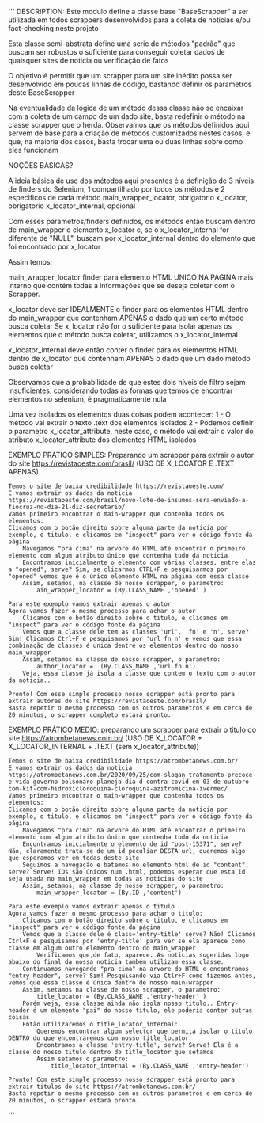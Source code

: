 '''
DESCRIPTION:
Este modulo define a classe base "BaseScrapper" a ser utilizada em todos scrappers desenvolvidos para a coleta de noticias e/ou fact-checking neste projeto

Esta classe semi-abstrata define uma serie de métodos "padrão" que buscam ser robustos o suficiente para conseguir coletar dados de quaisquer sites de noticia ou verificação de fatos

O objetivo é permitir que um scrapper para um site inédito possa ser desenvolvido em poucas linhas de código, bastando definir os parametros deste BaseScrapper

Na eventualidade da lógica de um método dessa classe não se encaixar com a coleta de um campo de um dado site, basta redefinir o método na classe scrapper que o herda.
    Observamos que os métodos definidos aqui servem de base para a criação de métodos customizados nestes casos, e que, na maioria dos casos, basta trocar uma ou duas linhas sobre como eles funcionam


NOÇÕES BÁSICAS?

A ideia básica de uso dos métodos aqui presentes é a definição de 3 níveis de finders do Selenium, 1 compartilhado por todos os métodos e 2 especificos de cada método
    main_wrapper_locator, obrigatorio
    x_locator, obrigatorio
    x_locator_internal, opcional

Com esses parametros/finders definidos, os métodos então buscam dentro de main_wrapper o elemento x_locator e, 
    se o x_locator_internal for diferente de "NULL", buscam por x_locator_internal dentro do elemento que foi encontrado por x_locator

Assim temos: 

main_wrapper_locator finder para elemento HTML UNICO NA PAGINA mais interno que contém todas a informações que se deseja coletar com o Scrapper.

x_locator deve ser IDEALMENTE o finder para os elementos HTML dentro do main_wrapper que contenham APENAS o dado que um certo método busca coletar
    Se x_locator não for o suficiente para isolar apenas os elementos que o método busca coletar, utilizamos o x_locator_internal

x_locator_internal deve então conter o finder para os elementos HTML dentro de x_locator que contenham APENAS o dado que um dado método busca coletar

Observamos que a probabilidade de que estes dois níveis de filtro sejam insuficientes, considerando todas as formas que temos de encontrar elementos no selenium, é pragmaticamente nula

Uma vez isolados os elementos duas coisas podem acontecer:
    1 - O método vai extrair o texto .text dos elementos isolados
    2 - Podemos definir o parametro x_locator_attribute, neste caso, o método vai extrair o valor do atributo x_locator_attribute dos elementos HTML isolados


EXEMPLO PRATICO SIMPLES: 
    Preparando um scrapper para extrair o autor do site https://revistaoeste.com/brasil/ (USO DE X_LOCATOR E .TEXT APENAS)

    Temos o site de baixa credibilidade https://revistaoeste.com/
    E vamos extrair os dados da noticia https://revistaoeste.com/brasil/novo-lote-de-insumos-sera-enviado-a-fiocruz-no-dia-21-diz-secretario/
    Vamos primeiro encontrar o main-wrapper que contenha todos os elementos:
    Clicamos com o botão direito sobre alguma parte da noticia por exemplo, o titulo, e clicamos em "inspect" para ver o código fonte da página
        Navegamos "pra cima" na arvore do HTML até encontrar o primeiro elemento com algum atributo único que contenha tudo da noticia
        Encontramos inicialmente o elemento com várias classes, entre elas a "opened", serve? Sim, se clicarmos CTRL+F e pesquisarmos por "opened" vemos que é o único elemento HTML na página com essa classe
        Assim, setamos, na classe de nosso scrapper, o parametro:
            ain_wrapper_locator = (By.CLASS_NAME ,'opened' )

    Para este exemplo vamos extrair apenas o autor
    Agora vamos fazer o mesmo processo para achar o autor
        Clicamos com o botão direito sobre o titulo, e clicamos em "inspect" para ver o código fonte da página
        Vemos que a classe dele tem as classes 'url', 'fn' e 'n', serve? Sim! Clicamos Ctrl+F e pesquisamos por 'url fn n' e vemos que essa combinação de classes é unica dentre os elementos dentro do nosso main_wrapper
        Assim, setamos na classe de nosso scrapper, o parametro:
            author_locator =  (By.CLASS_NAME ,'url.fn.n')
        Veja, essa classe já isola a classe que contem o texto com o autor da noticia..

    Pronto! Com esse simple processo nosso scrapper está pronto para extrair autores do site https://revistaoeste.com/brasil/
    Basta repetir o mesmo processo com os outros parametros e em cerca de 20 minutos, o scrapper completo estará pronto.





EXEMPLO PRÁTICO MEDIO: preparando um scrapper para extrair o titulo do site https://atrombetanews.com.br/ (USO DE X_LOCATOR + X_LOCATOR_INTERNAL + .TEXT (sem x_locator_attribute))

    Temos o site de baixa credibilidade https://atrombetanews.com.br/
    E vamos extrair os dados da noticia https://atrombetanews.com.br/2020/09/25/com-slogan-tratamento-precoce-e-vida-governo-bolsonaro-planeja-dia-d-contra-covid-em-03-de-outubro-com-kit-com-hidroxicloroquina-cloroquina-azitromicina-ivermec/
    Vamos primeiro encontrar o main-wrapper que contenha todos os elementos:
    Clicamos com o botão direito sobre alguma parte da noticia por exemplo, o titulo, e clicamos em "inspect" para ver o código fonte da página
        Navegamos "pra cima" na arvore do HTML até encontrar o primeiro elemento com algum atributo único que contenha tudo da noticia
        Encontramos inicialmente o elemento de id "post-15371", serve? Não, claramente trata-se de um id peculiar DESTA url, queremos algo que esperamos ver em todas deste site
        Seguimos a navegação e batemos no elemento html de id "content", serve? Serve! IDs são únicos num .html, podemos esperar que esta id seja usada no main_wrapper em todas as noticias do site
        Assim, setamos, na classe de nosso scrapper, o parametro:
            main_wrapper_locator = (By.ID ,'content')

    Para este exemplo vamos extrair apenas o titulo 
    Agora vamos fazer o mesmo processo para achar o titulo:
        Clicamos com o botão direito sobre o titulo, e clicamos em "inspect" para ver o código fonte da página
        Vemos que a classe dele é class='entry-title' serve? Não! Clicamos Ctrl+F e pesquisamos por 'entry-title' para ver se ela aparece como classe em algum outro elemento dentro do main_wrapper
            Verificamos que,de fato, aparece. As noticias sugeridas logo abaixo do final da nossa noticia também utilizam essa classe.
        Continuamos navegando "pra cima" na arvore do HTML e encontramos "entry-header", serve? Sim! Pesquisando via Ctlr+F como fizemos antes, vemos que essa classe é única dentro de nosso main-wrapper
        Assim, setamos na classe de nosso scrapper, o parametro:
            title_locator = (By.CLASS_NAME ,'entry-header' )
        Porém veja, essa classe ainda não isola nosso titulo.. Entry-header é um elemento "pai" do nosso titulo, ele poderia conter outras coisas
        Então utilizaremos o title_locator_internal:
            Queremos encontrar algum selector que permita isolar o titulo DENTRO do que encontraremos com nosso title_locator
            Encontramos a classe 'entry-title', serve? Serve! Ela é a classe do nosso titulo dentro do title_locator que setamos
            Assim setamos o parametro:
                title_locator_internal = (By.CLASS_NAME ,'entry-header')

    Pronto! Com este simple processo nosso scrapper está pronto para extrair titulos do site https://atrombetanews.com.br/
    Basta repetir o mesmo processo com os outros parametros e em cerca de 20 minutos, o scrapper estará pronto.





'''